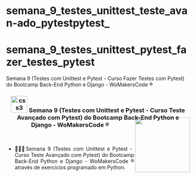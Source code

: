 # semana_9_testes_unittest_teste_avan-ado_pytestpytest_


# semana_9_testes_unittest_pytest_fazer_testes_pytest
Semana 9 (Testes com Unittest e Pytest - Curso Fazer Testes com Pytest) do Bootcamp Back-End Python e Django - WoMakersCode ®

<div align="center">
<h3><img src="https://i.pinimg.com/originals/e7/26/c7/e726c74ac081eed50feee1433d12c998.gif" alt="css3" width="45"> Semana 9 (Testes com Unittest e Pytest - Curso Teste Avançado com Pytest) do Bootcamp Back-End Python e Django - WoMakersCode ®
 
<img align="right" width="150px" style="margin-top:-10px" src="https://user-images.githubusercontent.com/71572039/216510822-39114072-9905-4308-b0ee-3a4bddc8b76f.png">
</div>
</br>
<div align="justify">
 
- 👷🏻‍♀Semana 9 (Testes com Unittest e Pytest - Curso Teste Avançado com Pytest) do Bootcamp Back-End Python e Django - WoMakersCode ® através de exercícios programado em Python.
  
</div>
